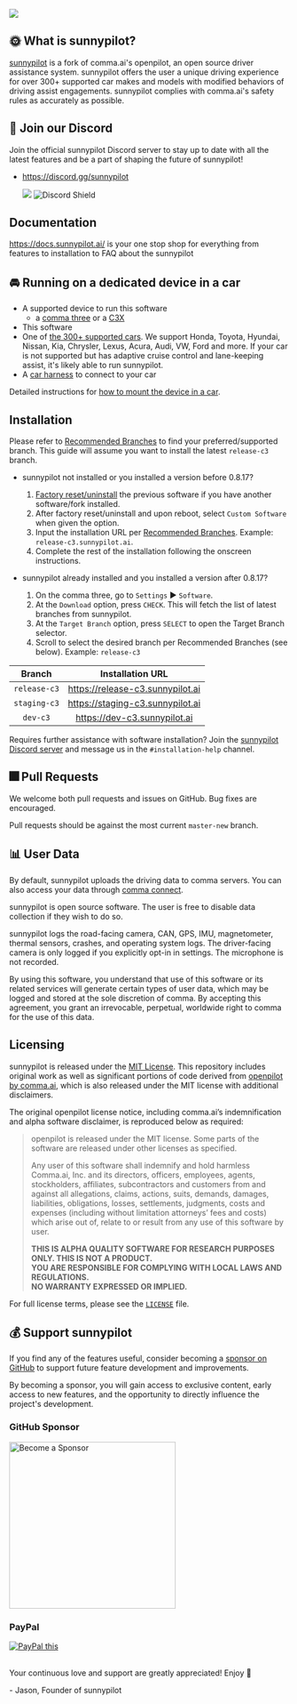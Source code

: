 ![](https://user-images.githubusercontent.com/47793918/233812617-beab2e71-57b9-479e-8bff-c3931347ca40.png)

## 🌞 What is sunnypilot?
[sunnypilot](https://github.com/sunnyhaibin/sunnypilot) is a fork of comma.ai's openpilot, an open source driver assistance system. sunnypilot offers the user a unique driving experience for over 300+ supported car makes and models with modified behaviors of driving assist engagements. sunnypilot complies with comma.ai's safety rules as accurately as possible.

## 💭 Join our Discord
Join the official sunnypilot Discord server to stay up to date with all the latest features and be a part of shaping the future of sunnypilot!
* https://discord.gg/sunnypilot

  ![](https://dcbadge.vercel.app/api/server/wRW3meAgtx?style=flat) ![Discord Shield](https://discordapp.com/api/guilds/880416502577266699/widget.png?style=shield)

## Documentation
https://docs.sunnypilot.ai/ is your one stop shop for everything from features to installation to FAQ about the sunnypilot

## 🚘 Running on a dedicated device in a car
* A supported device to run this software
    * a [comma three](https://comma.ai/shop/products/three) or a [C3X](https://comma.ai/shop/comma-3x)
* This software
* One of [the 300+ supported cars](https://github.com/commaai/openpilot/blob/master/docs/CARS.md). We support Honda, Toyota, Hyundai, Nissan, Kia, Chrysler, Lexus, Acura, Audi, VW, Ford and more. If your car is not supported but has adaptive cruise control and lane-keeping assist, it's likely able to run sunnypilot.
* A [car harness](https://comma.ai/shop/products/car-harness) to connect to your car

Detailed instructions for [how to mount the device in a car](https://comma.ai/setup).

## Installation
Please refer to [Recommended Branches](#-recommended-branches) to find your preferred/supported branch. This guide will assume you want to install the latest `release-c3` branch.

* sunnypilot not installed or you installed a version before 0.8.17?
  1. [Factory reset/uninstall](https://github.com/commaai/openpilot/wiki/FAQ#how-can-i-reset-the-device) the previous software if you have another software/fork installed.
  2. After factory reset/uninstall and upon reboot, select `Custom Software` when given the option.
  3. Input the installation URL per [Recommended Branches](#-recommended-branches). Example: ```release-c3.sunnypilot.ai```.
  4. Complete the rest of the installation following the onscreen instructions.

* sunnypilot already installed and you installed a version after 0.8.17?
  1. On the comma three, go to `Settings` ▶️ `Software`.
  2. At the `Download` option, press `CHECK`. This will fetch the list of latest branches from sunnypilot.
  3. At the `Target Branch` option, press `SELECT` to open the Target Branch selector.
  4. Scroll to select the desired branch per  Recommended Branches (see below). Example: `release-c3`

|    Branch    |         Installation URL         |
|:------------:|:--------------------------------:|
| `release-c3` | https://release-c3.sunnypilot.ai |
| `staging-c3` | https://staging-c3.sunnypilot.ai |
|   `dev-c3`   | https://dev-c3.sunnypilot.ai     |

Requires further assistance with software installation? Join the [sunnypilot Discord server](https://discord.sunnypilot.com) and message us in the `#installation-help` channel.

## 🎆 Pull Requests
We welcome both pull requests and issues on GitHub. Bug fixes are encouraged.

Pull requests should be against the most current `master-new` branch.

## 📊 User Data

By default, sunnypilot uploads the driving data to comma servers. You can also access your data through [comma connect](https://connect.comma.ai/).

sunnypilot is open source software. The user is free to disable data collection if they wish to do so.

sunnypilot logs the road-facing camera, CAN, GPS, IMU, magnetometer, thermal sensors, crashes, and operating system logs.
The driver-facing camera is only logged if you explicitly opt-in in settings. The microphone is not recorded.

By using this software, you understand that use of this software or its related services will generate certain types of user data, which may be logged and stored at the sole discretion of comma. By accepting this agreement, you grant an irrevocable, perpetual, worldwide right to comma for the use of this data.

## Licensing

sunnypilot is released under the [MIT License](LICENSE). This repository includes original work as well as significant portions of code derived from [openpilot by comma.ai](https://github.com/commaai/openpilot), which is also released under the MIT license with additional disclaimers.

The original openpilot license notice, including comma.ai’s indemnification and alpha software disclaimer, is reproduced below as required:

> openpilot is released under the MIT license. Some parts of the software are released under other licenses as specified.  
>  
> Any user of this software shall indemnify and hold harmless Comma.ai, Inc. and its directors, officers, employees, agents, stockholders, affiliates, subcontractors and customers from and against all allegations, claims, actions, suits, demands, damages, liabilities, obligations, losses, settlements, judgments, costs and expenses (including without limitation attorneys’ fees and costs) which arise out of, relate to or result from any use of this software by user.  
>  
> **THIS IS ALPHA QUALITY SOFTWARE FOR RESEARCH PURPOSES ONLY. THIS IS NOT A PRODUCT.  
> YOU ARE RESPONSIBLE FOR COMPLYING WITH LOCAL LAWS AND REGULATIONS.  
> NO WARRANTY EXPRESSED OR IMPLIED.**

For full license terms, please see the [`LICENSE`](LICENSE) file.

## 💰 Support sunnypilot
If you find any of the features useful, consider becoming a [sponsor on GitHub](https://github.com/sponsors/sunnyhaibin) to support future feature development and improvements.


By becoming a sponsor, you will gain access to exclusive content, early access to new features, and the opportunity to directly influence the project's development.


<h3>GitHub Sponsor</h3>

<a href="https://github.com/sponsors/sunnyhaibin">
  <img src="https://user-images.githubusercontent.com/47793918/244135584-9800acbd-69fd-4b2b-bec9-e5fa2d85c817.png" alt="Become a Sponsor" width="300" style="max-width: 100%; height: auto;">
</a>
<br>

<h3>PayPal</h3>

<a href="https://paypal.me/sunnyhaibin0850" target="_blank">
<img src="https://www.paypalobjects.com/en_US/i/btn/btn_donateCC_LG.gif" alt="PayPal this" title="PayPal - The safer, easier way to pay online!" border="0" />
</a>
<br></br>

Your continuous love and support are greatly appreciated! Enjoy 🥰

<span>-</span> Jason, Founder of sunnypilot
